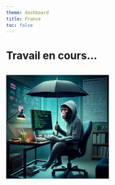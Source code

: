 ```yaml
---
theme: dashboard
title: France
toc: false
---
```


# Travail en cours...
<br/>
<img src="./img/singe.png" width="55%" alt = "En cours de développement"/>